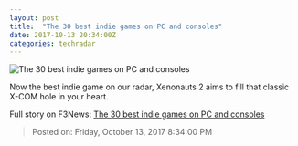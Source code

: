 ```yaml
---
layout: post
title:  "The 30 best indie games on PC and consoles"
date: 2017-10-13 20:34:00Z
categories: techradar
---
```


![The 30 best indie games on PC and consoles](http://cdn.mos.cms.futurecdn.net/kCUXPhLmwENrCjLnmwda4U-1200-80.jpg)

Now the best indie game on our radar, Xenonauts 2 aims to fill that classic X-COM hole in your heart.


Full story on F3News: [The 30 best indie games on PC and consoles](http://www.f3nws.com/n/cHvsDJ)

> Posted on: Friday, October 13, 2017 8:34:00 PM
